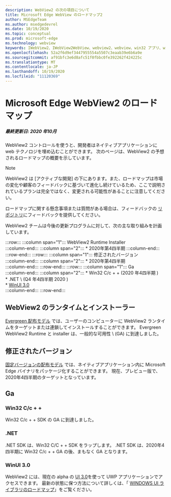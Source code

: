 ```yaml
---
description: WebView2 の次の項目について
title: Microsoft Edge WebView のロードマップ2
author: MSEdgeTeam
ms.author: msedgedevrel
ms.date: 10/19/2020
ms.topic: conceptual
ms.prod: microsoft-edge
ms.technology: webview
keywords: IWebView2、IWebView2WebView、webview2、webview、win32 アプリ、win32、edge、ICoreWebView2、ICoreWebView2Host、browser control、edge html
ms.openlocfilehash: 52a2f6d9ef3447955554a5507c3eaab39e6b6a9e
ms.sourcegitcommit: af91bfc3e6d8afc51f0fbbc0fe392262f424225c
ms.translationtype: MT
ms.contentlocale: ja-JP
ms.lasthandoff: 10/19/2020
ms.locfileid: "11120369"
---
```

# Microsoft Edge WebView2 のロードマップ  

##### 最終更新日: 2020 年10月  

WebView2 コントロールを使うと、開発者はネイティブアプリケーションに web テクノロジを埋め込むことができます。  次のページは、WebView2 の予想されるロードマップの概要を示しています。  

> [!NOTE]
> WebView2 は [アクティブな開発] の下にあります。また、ロードマップは市場の変化や顧客のフィードバックに基づいて進化し続けているため、ここで説明されているプランは完全ではなく、変更される可能性があることに注意してください。  

ロードマップに関する懸念事項または質問がある場合は、フィードバックの [リポジトリ][GithubMicrosoftedgeWebviewfeedbackMain]にフィードバックを提供してください。  

WebView2 チームは今後の更新プログラムに対して、次の主な取り組みを計画しています。  

:::row:::
   :::column span="1":::
      WebView2 Runtime Installer  
   :::column-end:::
   :::column span="2":::
      *   2020年第4四半期
   :::column-end:::
:::row-end:::
:::row:::
   :::column span="1":::
      修正されたバージョン  
   :::column-end:::
   :::column span="2":::
      *   2020年第4四半期  
   :::column-end:::
:::row-end:::
:::row:::
   :::column span="1":::
      Ga  
   :::column-end:::
   :::column span="2":::
      *   Win32 C/c + + (2020 年4四半期 \)  
      *   .NET \ (Q4 年4四半期 2020 \)  
      *   [WinUI 3.0][GithubMicrosoftUiXamlRoadmap]  
   :::column-end:::
:::row-end:::  

## WebView2 のランタイムとインストーラー  

[Evergreen 配布モデル][ConceptDistributionEvergreenModel] では、ユーザーのコンピューターに WebView2 ランタイムをターゲットまたは連鎖してインストールすることができます。  Evergreen WebView2 Runtime と installer は、一般的な可用性 \ (GA) に到達しました。  

## 修正されたバージョン  

[固定バージョンの配布モデル][ConceptsDistributionFixedVersionModel] では、ネイティブアプリケーション内に Microsoft Edge バイナリをパッケージ化することができます。  現在、プレビュー版で、2020年4四半期のターゲットとなっています。  

## Ga  

### Win32 C/c + +  

Win32 C/c + + SDK の GA に到達しました。  

### .NET  

.NET SDK は、Win32 C/C + + SDK をラップします。  .NET SDK は、2020年4四半期に Win32 C/c + + GA の後、まもなく GA となります。  

### WinUI 3.0  

WebView2 には、現在の alpha の [UI 3.0][UwpToolkitsWinui3Index]を使って UWP アプリケーションでアクセスできます。  最新の状態に保つ方法について詳しくは、「 [WINDOWS UI ライブラリのロードマップ][GithubMicrosoftUiXamlRoadmap]」をご覧ください。  

<!-- links -->  

[ConceptDistributionEvergreenModel]: ./concepts/distribution.md#evergreen-distribution-mode "Evergreen 配布モデル-WebView2 を使用したアプリケーションの配布 |Microsoft ドキュメント"  
[ConceptsDistributionFixedVersionModel]: ./concepts/distribution.md#fixed-version-distribution-mode "WebView2 を使用したアプリケーションの配布モデルの固定バージョン |Microsoft ドキュメント"  

[UwpToolkitsWinui3Index]: /uwp/toolkits/winui3/index "Windows UI ライブラリ3.0 プレビュー 1 (2020 年5月) |Microsoft ドキュメント"  

[GithubMicrosoftedgeWebviewfeedbackMain]: https://github.com/MicrosoftEdge/WebViewFeedback "WebView フィードバック-MicrosoftEdge/WebViewFeedback |GitHub"  

[GithubMicrosoftUiXamlRoadmap]: https://github.com/microsoft/microsoft-ui-xaml/blob/master/docs/roadmap.md "Windows UI ライブラリのロードマップ-microsoft/microsoft-UI-xaml |GitHub"  
